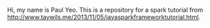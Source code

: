 Hi, my name is Paul Yeo. This is a repository for a spark tutorial from http://www.taywils.me/2013/11/05/javasparkframeworktutorial.html.